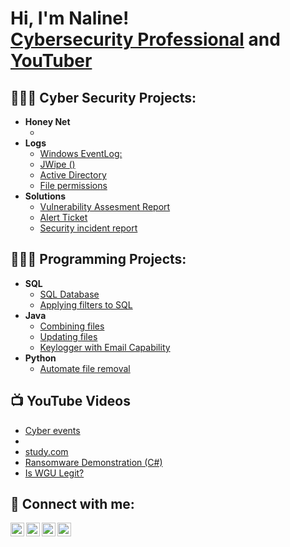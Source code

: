 <h1>Hi, I'm Naline! <br/><a href="https://www.linkedin.com/in/joshmadakor/">Cybersecurity Professional</a> and <a href="https://www.youtube.com/c/joshmadakor">YouTuber</a></h1>

<h2>👩🏽‍💻 Cyber Security Projects:</h2>

- <b>Honey Net</b>
  - [](https://github.com/joshmadakor1/Algorithms-Practice)
- <b>Logs</b>
  - [Windows EventLog: ](https://github.com/joshmadakor1/Sentinel-Lab)
  - [JWipe ()](https://github.com/joshmadakor1/Jwipe.PowerShell)
  - [Active Directory ](https://github.com/joshmadakor1/AD_PS)
  - [File permissions](https://github.com/joshmadakor1/PowerShell-Integrity-FIM)
- <b> Solutions</b>
  - [Vulnerability Assesment Report](https://github.com/joshmadakor1/EncrypterPOC)
  - [Alert Ticket](https://github.com/joshmadakor1/DecrypterPOC)
  - [Security incident report](https://github.com/joshmadakor1/Key-Logger-With-Email)

<h2>👩🏽‍🔧 Programming Projects:</h2>

- <b>SQL</b>
  - [SQL Database](https://github.com/joshmadakor1/Algorithms-Practice)
  - [Applying filters to SQL](https://github.com/joshmadakor1/Algorithms-Practice)
- <b>Java</b>
  - [Combining files](https://github.com/joshmadakor1/EncrypterPOC)
  - [Updating files](https://github.com/joshmadakor1/DecrypterPOC)
  - [Keylogger with Email Capability](https://github.com/joshmadakor1/Key-Logger-With-Email)
- <b>Python</b>
  - [Automate file removal](https://github.com/joshmadakor1/Package-Delivery-Pathfinding-Algorithm)

<h2>📺 YouTube Videos</h2>

- [Cyber events](https://www.youtube.com/watch?v=a83ASGn_V_s)
- [](https://www.youtube.com/watch?v=uHy3oM7NnoU)
- [study.com](https://www.youtube.com/watch?v=N-L9hklSlNk)
- [Ransomware Demonstration (C#)](https://www.youtube.com/watch?v=OfvdQeh79s0)
- [Is WGU Legit?](https://www.youtube.com/watch?v=E2MwRWxDBkA)

<h2> 🤳 Connect with me:</h2>

[<img align="left" alt="JoshMadakor | YouTube" width="22px" src="https://cdn.jsdelivr.net/npm/simple-icons@v3/icons/youtube.svg" />][youtube]
[<img align="left" alt="JoshMadakor | Twitter" width="22px" src="https://cdn.jsdelivr.net/npm/simple-icons@v3/icons/twitter.svg" />][tiktok]
[<img align="left" alt="JoshMadakor | LinkedIn" width="22px" src="https://cdn.jsdelivr.net/npm/simple-icons@v3/icons/linkedin.svg" />][linkedin]
[<img align="left" alt="JoshMadakor | Instagram" width="22px" src="https://cdn.jsdelivr.net/npm/simple-icons@v3/icons/instagram.svg" />][instagram]

[tiktok]: https://twitter.com/joshmadakor
[youtube]: https://www.youtube.com/c/nalinenualn
[instagram]: https://www.instagram.com/nalinenulan/
[linkedin]: https://linkedin.com/in/nalinenulan

<!--
** nalinenulan** is a ✨ _special_ ✨ repository because its `README.md` (this file) appears on your GitHub profile.

Here are some ideas to get you started:

- 🔭 I’m currently working on ...
- 🌱 I’m currently learning ...
- 👯 I’m looking to collaborate on ...
- 🤔 I’m looking for help with ...
- 💬 Ask me about ...
- 📫 How to reach me: ...
- 😄 Pronouns: ...
- ⚡ Fun fact: ...
-->
